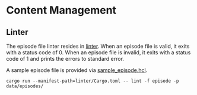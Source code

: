 # Content Management

## Linter

The episode file linter resides in [linter](linter). When an episode file is valid, it exits with a status code of 0. When an episode file is invalid, it exits with a status code of 1 and prints the errors to standard error.

A sample episode file is provided via [sample_episode.hcl](linter/sample_episode.hcl).

```shell
cargo run --manifest-path=linter/Cargo.toml -- lint -f episode -p data/episodes/
```

